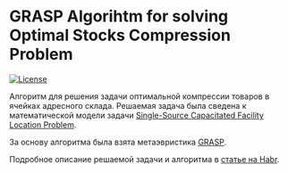 # GRASP Algorihtm for solving Optimal Stocks Compression Problem

[![License](https://img.shields.io/pypi/l/OPCDataTransfer)](https://en.wikipedia.org/wiki/MIT_License)

Алгоритм для решения задачи оптимальной компрессии товаров в ячейках адресного склада. Решаемая задача была сведена к математической модели задачи 
[Single-Source Capacitated Facility Location Problem](http://www.math.nsc.ru/AP/benchmarks/CFLP/cflp-eng.html).

За основу алгоритма была взята метаэвристика [GRASP](https://www.semanticscholar.org/paper/Comparing-New-Heuristics-for-the-Pure-Integer-Plant-Fern-Ortega/a88274089abd677c0d45ba490100da168dfffde8?p2df).

Подробное описание решаемой задачи и алгоритма в [статье на Habr](https://habr.com/ru/post/463651/).